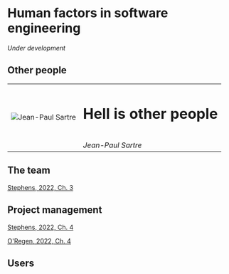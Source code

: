 # Human factors in software engineering

*Under development*

## Other people

|  |                                                       |
|--|-------------------------------------------------------|
| ![Jean-Paul Sartre](https://upload.wikimedia.org/wikipedia/commons/b/b7/Jean-Paul_Sartre_in_Venice_%28crop%29.jpg) | <h1>Hell is other people </h1><br/>*Jean-Paul Sartre* |


## The team

[Stephens, 2022, Ch. 3](https://learning.oreilly.com/library/view/beginning-software-engineering/9781119901709/c03.xhtml)


## Project management

[Stephens, 2022, Ch. 4](https://learning.oreilly.com/library/view/beginning-software-engineering/9781119901709/c04.xhtml)

[O'Regen, 2022, Ch. 4](https://link-springer-com.napier.idm.oclc.org/chapter/10.1007/978-3-031-07816-3_4)

## Users

